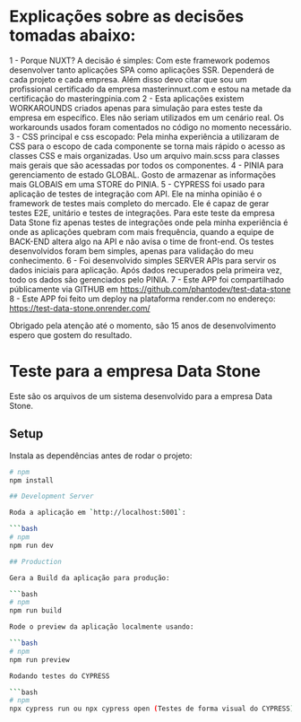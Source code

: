 # Explicações sobre as decisões tomadas abaixo:

1 - Porque NUXT? A decisão é simples: Com este framework podemos desenvolver tanto aplicações SPA como aplicações SSR. Dependerá de cada projeto e cada empresa.
Além disso devo citar que sou um profissional certificado da empresa masterinnuxt.com e estou na metade da certificação do masteringpinia.com
2 - Esta aplicações existem WORKAROUNDS criados apenas para simulação para estes teste da empresa em específico. Eles não seriam utilizados em um cenário real.
Os workarounds usados foram comentados no código no momento necessário.
3 - CSS principal e css escopado: Pela minha experiência a utilizaram de CSS para o escopo de cada componente se torna mais rápido o acesso as classes CSS e mais
organizadas. Uso um arquivo main.scss para classes mais gerais que são acessadas por todos os componentes.
4 - PINIA para gerenciamento de estado GLOBAL. Gosto de armazenar as informações mais GLOBAIS em uma STORE do PINIA.
5 - CYPRESS foi usado para aplicação de testes de integração com API. Ele na minha opinião é o framework de testes mais completo do mercado.
Ele é capaz de gerar testes E2E, unitário e testes de integrações. Para este teste da empresa Data Stone fiz apenas testes de integrações
onde pela minha experiência é onde as aplicações quebram com mais frequência, quando a equipe de BACK-END altera algo na API e não avisa
o time de front-end. Os testes desenvolvidos foram bem simples, apenas para validação do meu conhecimento.
6 - Foi desenvolvido simples SERVER APIs para servir os dados iniciais para aplicação. Após dados recuperados pela primeira vez,
todo os dados são gerenciados pelo PINIA.
7 - Este APP foi compartilhado públicamente via GITHUB em https://github.com/phantodev/test-data-stone
8 - Este APP foi feito um deploy na plataforma render.com no endereço: https://test-data-stone.onrender.com/

Obrigado pela atenção até o momento, são 15 anos de desenvolvimento espero que gostem do resultado.

# Teste para a empresa Data Stone

Este são os arquivos de um sistema desenvolvido para a empresa Data Stone.

## Setup

Instala as dependências antes de rodar o projeto:

````bash
# npm
npm install

## Development Server

Roda a aplicação em `http://localhost:5001`:

```bash
# npm
npm run dev

## Production

Gera a Build da aplicação para produção:

```bash
# npm
npm run build

Rode o preview da aplicação localmente usando:

```bash
# npm
npm run preview

Rodando testes do CYPRESS

```bash
# npm
npx cypress run ou npx cypress open (Testes de forma visual do CYPRESS)

````
